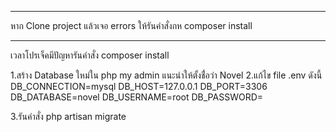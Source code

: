 ***
หาก Clone project แล้วเจอ errors ให้รันคำสั่งกห  composer install

***
เวลาโปรเจ็คมีปัญหารันคำสั่ง composer install 

1.สร้าง Database ใหม่ใน php my admin แนะนำให้ตั้งชื่่อว่า Novel
2.แก้ไข file .env ดังนี้
    DB_CONNECTION=mysql
    DB_HOST=127.0.0.1
    DB_PORT=3306
    DB_DATABASE=novel
    DB_USERNAME=root
    DB_PASSWORD=

3.รันคำสั่ง php artisan migrate
